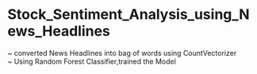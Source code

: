 # Stock_Sentiment_Analysis_using_News_Headlines
~ converted News Headlines into bag of words using CountVectorizer  
~ Using Random Forest Classifier,trained the Model
